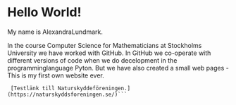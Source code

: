 # Hello World!

My name is AlexandraLundmark.

In the course Computer Science for Mathematicians at Stockholms University we have worked with GitHub. In GitHub we co-operate with different versions of code when we do decelopment in the programminglanguage Pyton. 
But we have also created a small web pages - This is my first own website ever. 




```
 [Testlänk till Naturskyddeföreningen.](https://naturskyddsforeningen.se/)```

